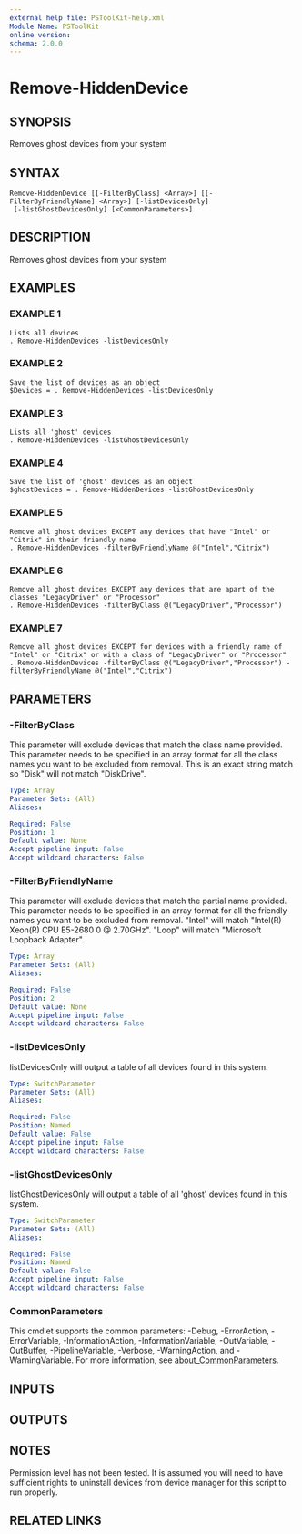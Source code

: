 ```yaml
---
external help file: PSToolKit-help.xml
Module Name: PSToolKit
online version:
schema: 2.0.0
---
```


# Remove-HiddenDevice

## SYNOPSIS
Removes ghost devices from your system

## SYNTAX

```
Remove-HiddenDevice [[-FilterByClass] <Array>] [[-FilterByFriendlyName] <Array>] [-listDevicesOnly]
 [-listGhostDevicesOnly] [<CommonParameters>]
```

## DESCRIPTION
Removes ghost devices from your system

## EXAMPLES

### EXAMPLE 1
```
Lists all devices
. Remove-HiddenDevices -listDevicesOnly
```

### EXAMPLE 2
```
Save the list of devices as an object
$Devices = . Remove-HiddenDevices -listDevicesOnly
```

### EXAMPLE 3
```
Lists all 'ghost' devices
. Remove-HiddenDevices -listGhostDevicesOnly
```

### EXAMPLE 4
```
Save the list of 'ghost' devices as an object
$ghostDevices = . Remove-HiddenDevices -listGhostDevicesOnly
```

### EXAMPLE 5
```
Remove all ghost devices EXCEPT any devices that have "Intel" or "Citrix" in their friendly name
. Remove-HiddenDevices -filterByFriendlyName @("Intel","Citrix")
```

### EXAMPLE 6
```
Remove all ghost devices EXCEPT any devices that are apart of the classes "LegacyDriver" or "Processor"
. Remove-HiddenDevices -filterByClass @("LegacyDriver","Processor")
```

### EXAMPLE 7
```
Remove all ghost devices EXCEPT for devices with a friendly name of "Intel" or "Citrix" or with a class of "LegacyDriver" or "Processor"
. Remove-HiddenDevices -filterByClass @("LegacyDriver","Processor") -filterByFriendlyName @("Intel","Citrix")
```

## PARAMETERS

### -FilterByClass
This parameter will exclude devices that match the class name provided.
This parameter needs to be specified in an array format for all the class names you want to be excluded from removal.
This is an exact string match so "Disk" will not match "DiskDrive".

```yaml
Type: Array
Parameter Sets: (All)
Aliases:

Required: False
Position: 1
Default value: None
Accept pipeline input: False
Accept wildcard characters: False
```

### -FilterByFriendlyName
This parameter will exclude devices that match the partial name provided.
This parameter needs to be specified in an array format for all the friendly names you want to be excluded from removal.
"Intel" will match "Intel(R) Xeon(R) CPU E5-2680 0 @ 2.70GHz".
"Loop" will match "Microsoft Loopback Adapter".

```yaml
Type: Array
Parameter Sets: (All)
Aliases:

Required: False
Position: 2
Default value: None
Accept pipeline input: False
Accept wildcard characters: False
```

### -listDevicesOnly
listDevicesOnly will output a table of all devices found in this system.

```yaml
Type: SwitchParameter
Parameter Sets: (All)
Aliases:

Required: False
Position: Named
Default value: False
Accept pipeline input: False
Accept wildcard characters: False
```

### -listGhostDevicesOnly
listGhostDevicesOnly will output a table of all 'ghost' devices found in this system.

```yaml
Type: SwitchParameter
Parameter Sets: (All)
Aliases:

Required: False
Position: Named
Default value: False
Accept pipeline input: False
Accept wildcard characters: False
```

### CommonParameters
This cmdlet supports the common parameters: -Debug, -ErrorAction, -ErrorVariable, -InformationAction, -InformationVariable, -OutVariable, -OutBuffer, -PipelineVariable, -Verbose, -WarningAction, and -WarningVariable. For more information, see [about_CommonParameters](http://go.microsoft.com/fwlink/?LinkID=113216).

## INPUTS

## OUTPUTS

## NOTES
Permission level has not been tested. 
It is assumed you will need to have sufficient rights to uninstall devices from device manager for this script to run properly.

## RELATED LINKS
